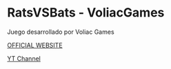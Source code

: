 # RatsVSBats - VoliacGames
Juego desarrollado por Voliac Games

[OFFICIAL WEBSITE](https://rats-vs-bats-558152835.us-east-1.elb.amazonaws.com)

[YT Channel](https://www.youtube.com/channel/UCHVHXTlMlK5j9es2o3gkJQg)
